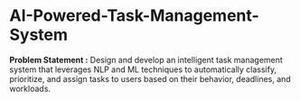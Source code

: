 # AI-Powered-Task-Management-System

**Problem Statement :**
Design and develop an intelligent task management system that leverages NLP and ML techniques to
automatically classify, prioritize, and assign tasks to users based on their behavior, deadlines, and
workloads.
